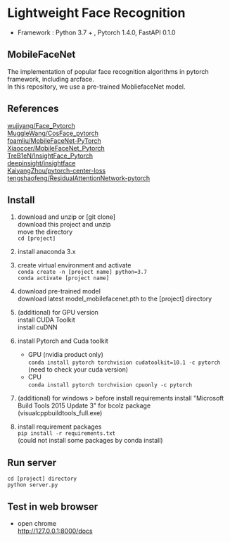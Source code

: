 # Lightweight Face Recognition   

* Framework : Python 3.7 + , Pytorch 1.4.0, FastAPI 0.1.0   

## MobileFaceNet   

The implementation of popular face recognition algorithms in pytorch framework, including arcface.    
In this repository, we use a pre-trained MobliefaceNet model.    

## References   
[wujiyang/Face_Pytorch](https://github.com/wujiyang/Face_Pytorch)   
[MuggleWang/CosFace_pytorch](https://github.com/MuggleWang/CosFace_pytorch)   
[foamliu/MobileFaceNet-PyTorch](https://github.com/foamliu/MobileFaceNet-PyTorch)   
[Xiaoccer/MobileFaceNet_Pytorch](https://github.com/Xiaoccer/MobileFaceNet_Pytorch)   
[TreB1eN/InsightFace_Pytorch](https://github.com/TreB1eN/InsightFace_Pytorch)   
[deepinsight/insightface](https://github.com/deepinsight/insightface)   
[KaiyangZhou/pytorch-center-loss](https://github.com/KaiyangZhou/pytorch-center-loss)   
[tengshaofeng/ResidualAttentionNetwork-pytorch](https://github.com/tengshaofeng/ResidualAttentionNetwork-pytorch) 
   
## Install   

1. download and unzip or [git clone]   
   download this project and unzip   
   move the directory   
   `cd [project]`   

2. install anaconda 3.x

3. create virtual environment and activate   
   `conda create -n [project name] python=3.7`   
   `conda activate [project name]`   

4. download pre-trained model   
   download latest model_mobilefacenet.pth to the [project] directory

5. (additional) for GPU version   
   install CUDA Toolkit   
   install cuDNN   
   
6. install Pytorch and Cuda toolkit   
   - GPU (nvidia product only)   
   `conda install pytorch torchvision cudatoolkit=10.1 -c pytorch`   
   (need to check your cuda version)   
   - CPU   
   `conda install pytorch torchvision cpuonly -c pytorch`
   
7. (additional) for windows > before install requirements
   install "Microsoft Build Tools 2015 Update 3" for bcolz package   
   (visualcppbuildtools_full.exe)   

8. install requirement packages   
   `pip install -r requirements.txt`   
   (could not install some packages by conda install)   

## Run server   
   ```
   cd [project] directory
   python server.py
   ```

## Test in web browser   
   - open chrome   
   http://127.0.0.1:8000/docs   
   
   


